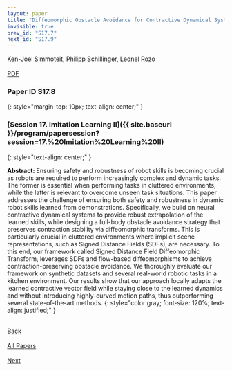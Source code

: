 ```yaml
---
layout: paper
title: "Diffeomorphic Obstacle Avoidance for Contractive Dynamical Systems via Implicit Representations"
invisible: true
prev_id: "S17.7"
next_id: "S17.9"
---
```

<div class="paper-authors">
  <div class="paper-author-box">
    <div class="paper-author-name">Ken-Joel Simmoteit, Philipp Schillinger, Leonel Rozo</div>
    <div class="paper-author-uni"></div>
  </div>
</div>

<div class="paper-pdf-modern">
  <div class="paper-menu-icon">
    <a href="https://www.roboticsproceedings.org/rss25/p422.pdf" title="Download PDF" target="_blank">
      <i class="fa fa-file-pdf-o"></i><br>
      <span class="paper-menu-label">PDF</span>
    </a>
  </div>
</div>

### Paper ID S17.8
{: style="margin-top: 10px; text-align: center;" }

### [Session 17. Imitation Learning II]({{ site.baseurl }}/program/papersession?session=17.%20Imitation%20Learning%20II)
{: style="text-align: center;" }

<b style="color: black;">Abstract: </b>Ensuring safety and robustness of robot skills is becoming crucial as robots are required to perform increasingly complex and dynamic tasks. The former is essential when performing tasks in cluttered environments, while the latter is relevant to overcome unseen task situations. This paper addresses the challenge of ensuring both safety and robustness in dynamic robot skills learned from demonstrations. Specifically, we build on neural contractive dynamical systems to provide robust extrapolation of the learned skills, while designing a full-body obstacle avoidance strategy that preserves contraction stability via diffeomorphic transforms. This is particularly crucial in cluttered environments where implicit scene representations, such as Signed Distance Fields (SDFs), are necessary. To this end, our framework called Signed Distance Field Diffeomorphic Transform, leverages SDFs and flow-based diffeomorphisms to achieve contraction-preserving obstacle avoidance. We thoroughly evaluate our framework on synthetic datasets and several real-world robotic tasks in a kitchen environment. Our results show that our approach locally adapts the learned contractive vector field while staying close to the learned dynamics and without introducing highly-curved motion paths, thus outperforming several state-of-the-art methods.
{: style="color:gray; font-size: 120%; text-align: justified;" }

<div class="paper-menu">
  <div class="paper-menu-inner">
    <a href="{{ site.baseurl }}/program/papers/S17.7/" title="Previous Paper">
            <div class="paper-menu-icon">
                <i class="fa fa-chevron-left"></i><br>
                <span class="paper-menu-label">Back</span>
            </div>
        </a>
    <a href="{{ site.baseurl }}/program/papers" title="All Papers">
      <div class="paper-menu-icon">
        <i class="fa fa-list"></i><br>
        <span class="paper-menu-label">All Papers</span>
      </div>
    </a>
    <a href="{{ site.baseurl }}/program/papers/S17.9/" title="Next Paper">
            <div class="paper-menu-icon">
                <i class="fa fa-chevron-right"></i><br>
                <span class="paper-menu-label">Next</span>
            </div>
        </a>
  </div>
</div>
